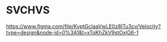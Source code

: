# SVCHVS

https://www.figma.com/file/KvptGcIaaVwLE0z8ITu3cv/Velocity?type=design&node-id=0%3A1&t=xTqKhZkV9stOxjG6-1
